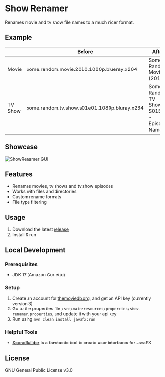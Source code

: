 # Show Renamer
Renames movie and tv show file names to a much nicer format.

## Example
|         | Before                                       | After                                       |
|   ---   | -------------------------------------------- | ------------------------------------------- |
| Movie   | some.random.movie.2010.1080p.blueray.x264    | Some Random Movie (2010)                    |
| TV Show | some.random.tv.show.s01e01.1080p.bluray.x264 | Some Random TV Show - S01E01 - Episode Name |

## Showcase
![ShowRenamer GUI](https://i.imgur.com/OddrNDK.png)

## Features
- Renames movies, tv shows and tv show episodes
- Works with files and directories
- Custom rename formats
- File type filtering

## Usage
1. Download the latest [release](https://github.com/c-eg/ShowRenamer/releases)
2. Install & run

## Local Development
### Prerequisites
- JDK 17 (Amazon Corretto)

### Setup
1. Create an account for [themoviedb.org](https://www.themoviedb.org/), and get an API key (currently version 3)
2. Go to the properties file `/src/main/resources/properties/show-renamer.properties`, and update it with your api key
3. Run using `mvn clean install javafx:run`

### Helpful Tools
- [SceneBuilder](https://gluonhq.com/products/scene-builder/) is a fanstastic tool to create user interfaces for JavaFX

## License
GNU General Public License v3.0
